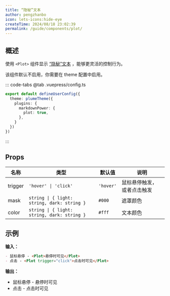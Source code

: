 ```yaml
---
title: “隐秘”文本
author: pengzhanbo
icon: lets-icons:hide-eye
createTime: 2024/08/18 23:02:39
permalink: /guide/components/plot/
---
```


## 概述

使用 `<Plot>` 组件显示 [“隐秘”文本](/guide/markdown/advance/#隐秘-文本) ，能够更灵活的控制行为。

该组件默认不启用，你需要在 theme 配置中启用。

::: code-tabs
@tab .vuepress/config.ts

```ts :no-line-numbers
export default defineUserConfig({
  theme: plumeTheme({
    plugins: {
      markdownPower: {
        plot: true,
      },
    }
  })
})
```

:::

## Props

| 名称    | 类型                                        | 默认值    | 说明                       |
| ------- | ------------------------------------------- | --------- | -------------------------- |
| trigger | `'hover' \| 'click'`                        | `'hover'` | 鼠标悬停触发，或者点击触发 |
| mask    | `string \| { light: string, dark: string }` | `#000`    | 遮罩颜色                   |
| color   | `string \| { light: string, dark: string }` | `#fff`    | 文本颜色                   |

## 示例

**输入：**

```md :no-line-numbers
- 鼠标悬停 - <Plot>悬停时可见</Plot>
- 点击 - <Plot trigger="click">点击时可见</Plot>
```

**输出：**

- 鼠标悬停 - <Plot>悬停时可见</Plot>
- 点击 - <Plot trigger="click">点击时可见</Plot>
